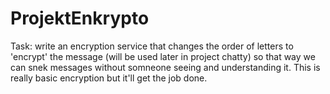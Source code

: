 # ProjektEnkrypto

Task: write an encryption service that changes the order of letters to 'encrypt' the message (will be used later in project chatty) so that way we can snek messages without somneone seeing and understanding it. This is really basic encryption but it'll get the job done.
